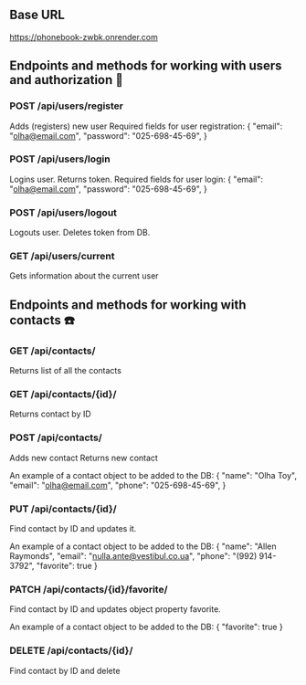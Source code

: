 ## Base URL
https://phonebook-zwbk.onrender.com

## Endpoints and methods for working with users and authorization 👤
### POST /api/users/register
Adds (registers) new user
Required fields for user registration:
{
    "email": "olha@email.com",
    "password": "025-698-45-69",
}

### POST /api/users/login
Logins user. Returns token.
Required fields for user login:
{
    "email": "olha@email.com",
    "password": "025-698-45-69",
}

### POST /api/users/logout
Logouts user. Deletes token from DB.

### GET /api/users/current
Gets information about the current user

## Endpoints and methods for working with contacts ☎️

### GET /api/contacts/
Returns list of all the contacts

### GET /api/contacts/{id}/
Returns contact by ID

### POST /api/contacts/
Adds new contact
Returns new contact

An example of a contact object to be added to the DB:
{
    "name": "Olha Toy",
    "email": "olha@email.com",
    "phone": "025-698-45-69",
}


### PUT /api/contacts/{id}/
Find contact by ID and updates it.

An example of a contact object to be added to the DB:
{
    "name": "Allen Raymonds",
    "email": "nulla.ante@vestibul.co.ua",
    "phone": "(992) 914-3792",
    "favorite": true
}

### PATCH /api/contacts/{id}/favorite/
Find contact by ID and updates object property favorite.

An example of a contact object to be added to the DB:
{
    "favorite": true
}
### DELETE /api/contacts/{id}/
Find contact by ID and delete

